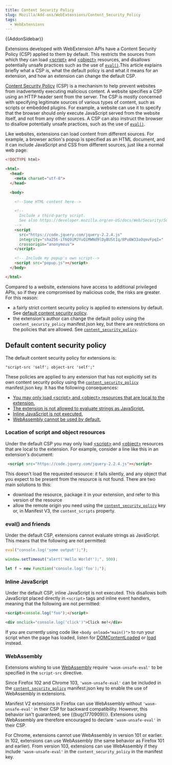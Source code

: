 ```yaml
---
title: Content Security Policy
slug: Mozilla/Add-ons/WebExtensions/Content_Security_Policy
tags:
  - WebExtensions
---
```

{{AddonSidebar}}

Extensions developed with WebExtension APIs have a Content Security Policy (CSP) applied to them by default. This restricts the sources from which they can load [\<script>](/en-US/docs/Web/HTML/Element/script) and [\<object>](/en-US/docs/Web/HTML/Element/object) resources, and disallows potentially unsafe practices such as the use of [`eval()`](/en-US/docs/Web/JavaScript/Reference/Global_Objects/eval).This article explains briefly what a CSP is, what the default policy is and what it means for an extension, and how an extension can change the default CSP.

[Content Security Policy](/en-US/docs/Web/HTTP/CSP) (CSP) is a mechanism to help prevent websites from inadvertently executing malicious content. A website specifies a CSP using an HTTP header sent from the server. The CSP is mostly concerned with specifying legitimate sources of various types of content, such as scripts or embedded plugins. For example, a website can use it to specify that the browser should only execute JavaScript served from the website itself, and not from any other sources. A CSP can also instruct the browser to disallow potentially unsafe practices, such as the use of [`eval()`](/en-US/docs/Web/JavaScript/Reference/Global_Objects/eval).

Like websites, extensions can load content from different sources. For example, a browser action's popup is specified as an HTML document, and it can include JavaScript and CSS from different sources, just like a normal web page:

```html
<!DOCTYPE html>

<html>
  <head>
    <meta charset="utf-8">
  </head>

  <body>

    <!--Some HTML content here-->

    <!--
      Include a third-party script.
      See also https://developer.mozilla.org/en-US/docs/Web/Security/Subresource_Integrity.
    -->
    <script
      src="https://code.jquery.com/jquery-2.2.4.js"
      integrity="sha256-iT6Q9iMJYuQiMWNd9lDyBUStIq/8PuOW33aOqmvFpqI="
      crossorigin="anonymous">
    </script>

    <!-- Include my popup's own script-->
    <script src="popup.js"></script>
  </body>

</html>
```

Compared to a website, extensions have access to additional privileged APIs, so if they are compromised by malicious code, the risks are greater. For this reason:

- a fairly strict content security policy is applied to extensions by default. See [default content security policy](#default_content_security_policy).
- the extension's author can change the default policy using the `content_security_policy` manifest.json key, but there are restrictions on the policies that are allowed. See [`content_security_policy`](/en-US/docs/Mozilla/Add-ons/WebExtensions/manifest.json/content_security_policy).

## Default content security policy

The default content security policy for extensions is:

```
"script-src 'self'; object-src 'self';"
```

These policies are applied to any extension that has not explicitly set its own content security policy using the [`content_security_policy`](/en-US/docs/Mozilla/Add-ons/WebExtensions/manifest.json/content_security_policy) manifest.json key. It has the following consequences:

- [You may only load \<script> and \<object> resources that are local to the extension.](#location_of_script_and_object_resources)
- [The extension is not allowed to evaluate strings as JavaScript.](#eval_and_friends)
- [Inline JavaScript is not executed.](#inline_javascript)
- [WebAssembly cannot be used by default.](#webassembly)

### Location of script and object resources

Under the default CSP you may only load [\<script>](/en-US/docs/Web/HTML/Element/script) and [\<object>](/en-US/docs/Web/HTML/Element/object) resources that are local to the extension. For example, consider a line like this in an extension's document:

```html
 <script src="https://code.jquery.com/jquery-2.2.4.js"></script>
```

This doesn't load the requested resource: it fails silently, and any object that you expect to be present from the resource is not found. There are two main solutions to this:

- download the resource, package it in your extension, and refer to this version of the resource
- allow the remote origin you need using the [`content_security_policy`](/en-US/docs/Mozilla/Add-ons/WebExtensions/manifest.json/content_security_policy) key or, in Manifest V3, the `content_scripts` property.

### eval() and friends

Under the default CSP, extensions cannot evaluate strings as JavaScript. This means that the following are not permitted:

```js
eval("console.log('some output');");
```

```js
window.setTimeout("alert('Hello World!');", 500);
```

```js
let f = new Function("console.log('foo');");
```

### Inline JavaScript

Under the default CSP, inline JavaScript is not executed. This disallows both JavaScript placed directly in `<script>` tags and inline event handlers, meaning that the following are not permitted:

```html
<script>console.log("foo");</script>
```

```html
<div onclick="console.log('click')">Click me!</div>
```

If you are currently using code like `<body onload="main()">` to run your script when the page has loaded, listen for [DOMContentLoaded](/en-US/docs/Web/API/Window/DOMContentLoaded_event) or [load](/en-US/docs/Web/API/Window/load_event) instead.

### WebAssembly

Extensions wishing to use [WebAssembly](/en-US/docs/WebAssembly) require `'wasm-unsafe-eval'` to be specified in the `script-src` directive.

Since Firefox 102 and Chrome 103, `'wasm-unsafe-eval'` can be included in the [`content_security_policy`](/en-US/docs/Mozilla/Add-ons/WebExtensions/manifest.json/content_security_policy) manifest.json key to enable the use of WebAssembly in extensions.

Manifest V2 extensions in Firefox can use WebAssembly without `'wasm-unsafe-eval'` in their CSP for backward compatibility. However, this behavior isn't guaranteed; see {{bug(1770909)}}. Extensions using WebAssembly are therefore encouraged to declare `'wasm-unsafe-eval'` in their CSP.

For Chrome, extensions cannot use WebAssembly in version 101 or earlier. In 102, extensions can use WebAssembly (the same behavior as Firefox 101 and earlier). From version 103, extensions can use WebAssembly if they include `'wasm-unsafe-eval'` in the `content_security_policy` in the manifest key.